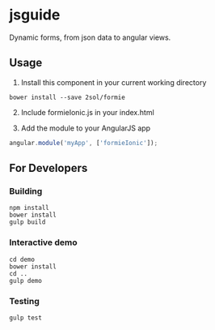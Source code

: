 # jsguide

Dynamic forms, from json data to angular views.


## Usage

1. Install this component in your current working directory

```shell
bower install --save 2sol/formie
```

2. Include formieIonic.js in your index.html

3. Add the module to your AngularJS app

```js
angular.module('myApp', ['formieIonic']);
```


## For Developers


### Building

```shell
npm install
bower install
gulp build
```


### Interactive demo

```shell
cd demo
bower install
cd ..
gulp demo
```


### Testing

```shell
gulp test
```

